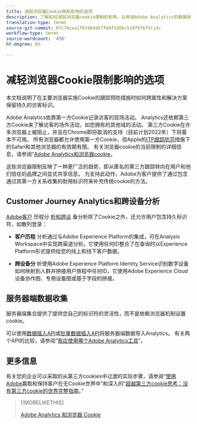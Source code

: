 ```yaml
---
title: 减轻浏览器Cookie限制影响的选项
description: 了解如何减轻浏览器cookie限制的影响，以改进Adobe Analytics的数据收集。
translation-type: tm+mt
source-git-commit: 07c76cea1f6fd64957fd4fd20bc5187976f3c14c
workflow-type: tm+mt
source-wordcount: '458'
ht-degree: 6%

---
```



# 减轻浏览器Cookie限制影响的选项

本文档说明了在主要浏览器实施Cookie的跟踪预防措施时如何跨属性和解决方案保留持久的访客标识。

Adobe Analytics依靠第一方Cookie记录访客的现场活动。 Analytics还依赖第三方Cookie来了解访客的场外活动，如您拥有的其他域的活动。 第三方Cookie在许多浏览器上被阻止，并且在Chrome即将取消的支持（目前计划2022年）下将基本不可用。 所有浏览器都允许使用第一方Cookie，但Apple的[ITP跟踪防范](https://webkit.org/tracking-prevention)措施下的Safari和其他浏览器的有效期有限。 有关浏览器cookie的当前限制的详细信息，请参阅“[Adobe Analytics和浏览器cookie](cookies.md)。

这些浏览器限制反映了一种更广泛的趋势，即从匿名的第三方跟踪转向在用户和他们信任的品牌之间显式共享信息。 为支持此动作，Adobe为客户提供了通过包含通过其第一方关系收集的耐用标识符来补充传统cookie的方法。

## Customer Journey Analytics和跨设备分析

[Adobe客户](https://experienceleague.adobe.com/docs/analytics-platform/using/cja-overview/cja-overview.html) 历程分 [析和跨设](/help/components/cda/overview.md) 备分析除了Cookie之外，还允许用户包含持久标识符，如散列登录：

* **客户历程** 分析通过与Adobe Experience Platform的集成，可在Analysis Workspace中实现跨渠道分析。它使用任何ID整合了在查询时以Experience Platform形式提供给您的线上和线下客户数据。

* **跨设备分** 析使用Adobe Experience Platform Identity Service识别数字设备如何映射到人群并拼接用户旅程中任何ID。它使用Adobe Experience Cloud设备协作图、专用设备图或基于字段的拼接。

## 服务器端数据收集

服务器端集合提供了提供您自己的标识符的灵活性，而不是依赖浏览器机制设置cookie。

可以使用[数据插入API](https://github.com/AdobeDocs/analytics-1.4-apis/blob/master/docs/data-insertion-api/index.md)或[批量数据插入API](https://www.adobe.io/apis/experiencecloud/analytics/docs.html#!AdobeDocs/analytics-2.0-apis/master/bdia.md)将服务器端数据导入Analytics。 有关两个API的比较，请参阅“[我应使用哪个Adobe Analytics工具](https://experienceleague.adobe.com/docs/analytics/admin/admin-overview/which-analytics-tool.html)”。

## 更多信息

有关您的企业可以采取的从第三方cookies中过渡的实际步骤，请参阅“[使用Adobe](https://business.adobe.com/solutions/cookieless.html)赢取和保持客户在无Cookie世界中”和深入的“[超越第三方cookie思考：没有第三方cookie的世界完整指南](https://business.adobe.com/content/dam/www/us/en/pdfs/Adobe_Thinking_Beyond_the_Third_Party_Cookie.pdf)。”

>[!MORELIKETHIS]
>
>[Adobe Analytics 和浏览器 Cookie](cookies.md)

